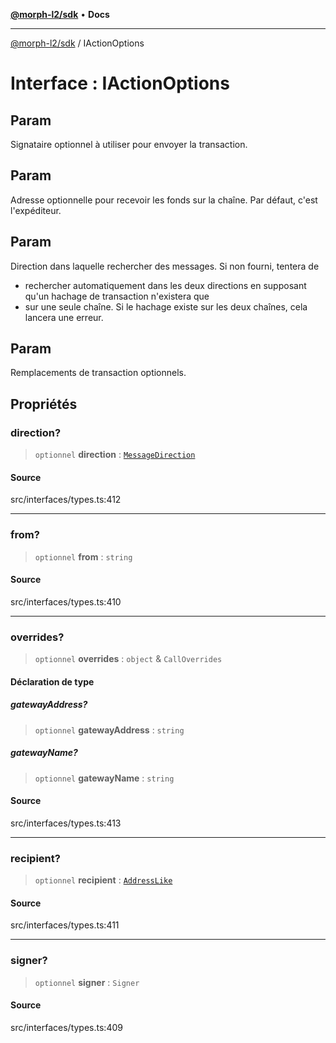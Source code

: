 [**@morph-l2/sdk**](../globals.md) • **Docs**

***

[@morph-l2/sdk](../globals.md) / IActionOptions

# Interface : IActionOptions

## Param

Signataire optionnel à utiliser pour envoyer la transaction.

## Param

Adresse optionnelle pour recevoir les fonds sur la chaîne. Par défaut, c'est l'expéditeur.

## Param

Direction dans laquelle rechercher des messages. Si non fourni, tentera de
  * rechercher automatiquement dans les deux directions en supposant qu'un hachage de transaction n'existera que
  * sur une seule chaîne. Si le hachage existe sur les deux chaînes, cela lancera une erreur.

## Param

Remplacements de transaction optionnels.

## Propriétés

### direction?

> `optionnel` **direction** : [`MessageDirection`](../enumerations/MessageDirection.md)

#### Source

src/interfaces/types.ts:412

***

### from?

> `optionnel` **from** : `string`

#### Source

src/interfaces/types.ts:410

***

### overrides?

> `optionnel` **overrides** : `object` & `CallOverrides`

#### Déclaration de type

##### gatewayAddress?

> `optionnel` **gatewayAddress** : `string`

##### gatewayName?

> `optionnel` **gatewayName** : `string`

#### Source

src/interfaces/types.ts:413

***

### recipient?

> `optionnel` **recipient** : [`AddressLike`](../type-aliases/AddressLike.md)

#### Source

src/interfaces/types.ts:411

***

### signer?

> `optionnel` **signer** : `Signer`

#### Source

src/interfaces/types.ts:409
